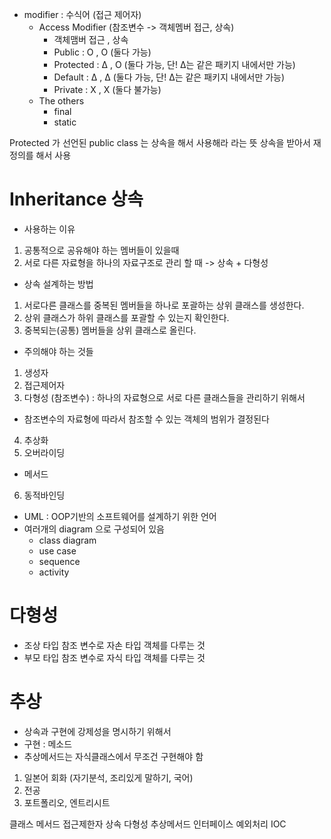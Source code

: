 - modifier : 수식어 (접근 제어자)
  - Access Modifier (참조변수 -> 객체멤버 접근, 상속)
    - 객체맴버 접근 , 상속
    - Public : O , O (둘다 가능)
    - Protected : ∆ , O (둘다 가능, 단! ∆는 같은 패키지 내에서만 가능)
    - Default : ∆ , ∆ (둘다 가능, 단! ∆는 같은 패키지 내에서만 가능)
    - Private : X , X (둘다 불가능)
  - The others
    - final
    - static

Protected 가 선언된 public class 는 상속을 해서 사용해라 라는 뜻
상속을 받아서 재정의를 해서 사용

# Inheritance 상속
- 사용하는 이유
1. 공통적으로 공유해야 하는 멤버들이 있을때
2. 서로 다른 자료형을 하나의 자료구조로 관리 할 때 -> 상속 + 다형성 

- 상속 설계하는 방법
1. 서로다른 클래스를 중복된 멤버들을 하나로 포괄하는 상위 클래스를 생성한다.
2. 상위 클래스가 하위 클래스를 포괄할 수 있는지 확인한다.
3. 중복되는(공통) 멤버들을 상위 클래스로 올린다.

- 주의해야 하는 것들
1. 생성자
2. 접근제어자
3. 다형성 (참조변수) : 하나의 자료형으로 서로 다른 클래스들을 관리하기 위해서
  - 참조변수의 자료형에 따라서 참조할 수 있는 객체의 범위가 결정된다
4. 추상화
5. 오버라이딩
  - 메서드
6. 동적바인딩

- UML : OOP기반의 소프트웨어를 설계하기 위한 언어
- 여러개의 diagram 으로 구성되어 있음
  - class diagram
  - use case
  - sequence
  - activity

# 다형성
- 조상 타입 참조 변수로 자손 타입 객체를 다루는 것
- 부모 타입 참조 변수로 자식 타입 객체를 다루는 것

# 추상
- 상속과 구현에 강제성을 명시하기 위해서
- 구현 : 메소드
- 추상메서드는 자식클래스에서 무조건 구현해야 함

1. 일본어 회화 (자기분석, 조리있게 말하기, 국어) 
2. 전공
3. 포트폴리오, 엔트리시트

클래스 메서드
접근제한자
상속
다형성
추상메서드 
인터페이스
예외처리
IOC